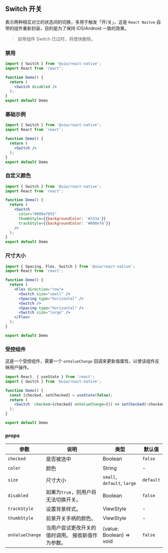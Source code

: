 Switch 开关
---

表示两种相互对立的状态间的切换，多用于触发「开/关」，这是 `React Naitve` 自带的组件重新封装，目的是为了保持 iOS/Android 一致的效果。

> 自带组件 Switch 已过时，将很快删除。
<!--rehype:style=border-left: 8px solid #ffe564;background-color: #ffe56440;padding: 12px 16px;-->


### 禁用

```jsx mdx:preview&background=#bebebe29
import { Switch } from '@uiw/react-native';
import React from 'react';

function Demo() {
  return (
    <Switch disabled />
  );
}
export default Demo
```

### 基础示例

```jsx mdx:preview&background=#bebebe29
import { Switch } from '@uiw/react-native';
import React from 'react';

function Demo() {
  return (
    <Switch />
  );
}
export default Demo
```

### 自定义颜色

```jsx mdx:preview&background=#bebebe29
import { Switch } from '@uiw/react-native';
import React from 'react';

function Demo() {
  return (
    <Switch
      color="#008ef055"
      thumbStyle={{backgroundColor: '#333a'}}
      trackStyle={{backgroundColor: '#008ef0'}}
    />
  );
}
export default Demo
```

### 尺寸大小


```jsx mdx:preview&background=#bebebe29
import { Spacing, Flex, Switch } from '@uiw/react-native';
import React from 'react';

function Demo() {
  return (
    <Flex direction="row">
      <Switch size="small" />
      <Spacing type="horizontal" />
      <Switch />
      <Spacing type="horizontal" />
      <Switch size="large" />
    </Flex>
  );
}

export default Demo
```

### 受控组件

这是一个受控组件，需要一个 `onValueChange` 回调来更新值属性，以使该组件反映用户操作。

```jsx mdx:preview&background=#bebebe29
import React, { useState } from 'react';
import { Switch } from '@uiw/react-native';

function Demo() {
  const [checked, setChecked] = useState(false);
  return (
    <Switch  checked={checked} onValueChange={() => setChecked(!checked)} />
  );
}

export default Demo
```

### props

| 参数 | 说明 | 类型 | 默认值|
|------|------|-----|------|
| `checked` | 是否被选中 | Boolean | `false` |
| `color` | 颜色 | String | - |
| `size` | 尺寸大小 | `small`, `default`, `large` | `default` |
| `disabled` | 如果为`true`，则用户将无法切换开关。 | Boolean | `false` |
| `trackStyle` | 设置背景样式。 | ViewStyle | - |
| `thumbStyle` | 前景开关手柄的颜色。 | ViewStyle | - |
| `onValueChange` | 当用户尝试更改开关的值时调用。 接收新值作为参数。 | (value: Boolean) => void | `false` |
